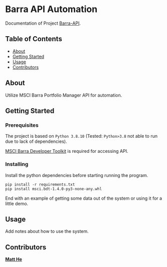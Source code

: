 # Barra API Automation

Documentation of Project [Barra-API](https://github.com/matthegaam/Barra-API).

## Table of Contents
+ [About](#about)
+ [Getting Started](#getting_started)
+ [Usage](#usage)
+ [Contributors](#contributors)

## About <a name = "about"></a>
Utilize MSCI Barra Portfolio Manager API for automation. 

## Getting Started <a name = "getting_started"></a>

### Prerequisites

The project is based on `Python 3.8.10` (Tested: `Python>3.8` not able to run due to lack of dependencies).

[MSCI Barra Developer Toolkit](https://developer.msci.com/apis/barraone-developer-s-toolkit-bdt) is required for accessing API. 

### Installing

Install the python dependencies before starting running the program. 

```
pip install -r requirements.txt
pip install msci.bdt-1.4.0-py3-none-any.whl
```

End with an example of getting some data out of the system or using it for a little demo.

## Usage <a name = "usage"></a>

Add notes about how to use the system.

## Contributors <a name = "contributors"></a>
[**Matt He**](mailto:ziyanghe@gaamhk.com)

